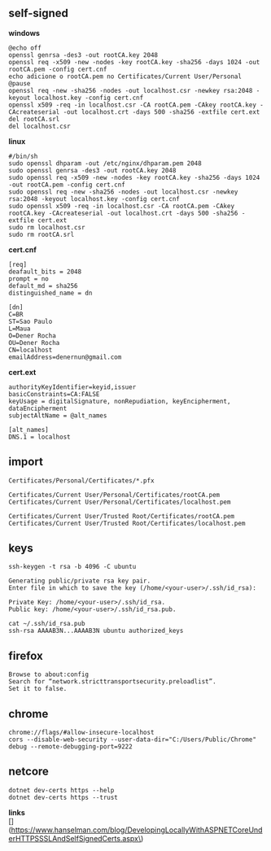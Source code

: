 ## self-signed
**windows**
```terminal
@echo off
openssl genrsa -des3 -out rootCA.key 2048
openssl req -x509 -new -nodes -key rootCA.key -sha256 -days 1024 -out rootCA.pem -config cert.cnf
echo adicione o rootCA.pem no Certificates/Current User/Personal
@pause
openssl req -new -sha256 -nodes -out localhost.csr -newkey rsa:2048 -keyout localhost.key -config cert.cnf
openssl x509 -req -in localhost.csr -CA rootCA.pem -CAkey rootCA.key -CAcreateserial -out localhost.crt -days 500 -sha256 -extfile cert.ext
del rootCA.srl
del localhost.csr
```
**linux**
```terminal
#/bin/sh
sudo openssl dhparam -out /etc/nginx/dhparam.pem 2048
sudo openssl genrsa -des3 -out rootCA.key 2048
sudo openssl req -x509 -new -nodes -key rootCA.key -sha256 -days 1024 -out rootCA.pem -config cert.cnf
sudo openssl req -new -sha256 -nodes -out localhost.csr -newkey rsa:2048 -keyout localhost.key -config cert.cnf
sudo openssl x509 -req -in localhost.csr -CA rootCA.pem -CAkey rootCA.key -CAcreateserial -out localhost.crt -days 500 -sha256 -extfile cert.ext
sudo rm localhost.csr
sudo rm rootCA.srl
```
**cert.cnf**
```terminal
[req]
deafault_bits = 2048
prompt = no
default_md = sha256
distinguished_name = dn

[dn]
C=BR
ST=Sao Paulo
L=Maua
O=Dener Rocha
OU=Dener Rocha
CN=localhost
emailAddress=denernun@gmail.com
```
**cert.ext**
```terminal
authorityKeyIdentifier=keyid,issuer
basicConstraints=CA:FALSE
keyUsage = digitalSignature, nonRepudiation, keyEncipherment, dataEncipherment
subjectAltName = @alt_names

[alt_names]
DNS.1 = localhost
```
## import
```terminal
Certificates/Personal/Certificates/*.pfx

Certificates/Current User/Personal/Certificates/rootCA.pem
Certificates/Current User/Personal/Certificates/localhost.pem

Certificates/Current User/Trusted Root/Certificates/rootCA.pem
Certificates/Current User/Trusted Root/Certificates/localhost.pem
```
## keys
```terminal
ssh-keygen -t rsa -b 4096 -C ubuntu

Generating public/private rsa key pair.
Enter file in which to save the key (/home/<your-user>/.ssh/id_rsa):

Private Key: /home/<your-user>/.ssh/id_rsa.
Public key: /home/<your-user>/.ssh/id_rsa.pub.

cat ~/.ssh/id_rsa.pub
ssh-rsa AAAAB3N...AAAAB3N ubuntu authorized_keys
```
## firefox
```terminal
Browse to about:config
Search for “network.stricttransportsecurity.preloadlist”.
Set it to false.
```
## chrome
```terminal
chrome://flags/#allow-insecure-localhost
cors --disable-web-security --user-data-dir="C:/Users/Public/Chrome"
debug --remote-debugging-port=9222
```
## netcore
```terminal
dotnet dev-certs https --help
dotnet dev-certs https --trust
```

**links**\
[](https://www.hanselman.com/blog/DevelopingLocallyWithASPNETCoreUnderHTTPSSSLAndSelfSignedCerts.aspx\)\
[](https://www.freecodecamp.org/news/how-to-get-https-working-on-your-local-development-environment-in-5-minutes-7af615770eec/)\
[](https://blogs.msdn.microsoft.com/robert_mcmurray/2013/11/15/how-to-trust-the-iis-express-self-signed-certificate/)
